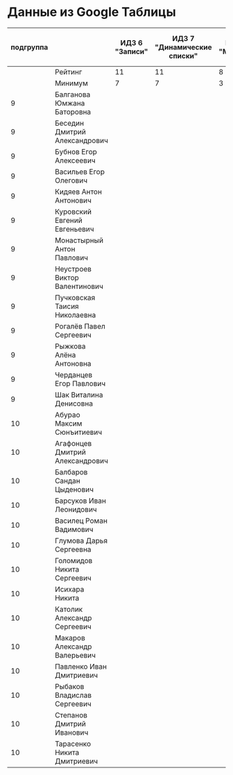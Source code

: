 # Данные из Google Таблицы

| подгруппа |  | ИДЗ 6 "Записи" | ИДЗ 7 "Динамические списки" | ИДЗ 8 "Модули" | ИДЗ 9 "Битовые маски в С++" | ИДЗ | КР 1 | КР 2 | Коллоквиум | Общие задания |
| --- | --- | --- | --- | --- | --- | --- | --- | --- | --- | --- |
|  | Рейтинг | 11 | 11 | 8 | 11 | 41 | 12 | 12 | 15 | 12 |
|  | Минимум | 7 | 7 | 3 | 7 | 24 | 8 | 8 | 9 | 7 |
| 9 | Балганова Юмжана Баторовна |  |  |  |  | 0 |  |  |  |  |
| 9 | Беседин Дмитрий Александрович |  |  |  |  | 0 |  |  |  |  |
| 9 | Бубнов Егор Алексеевич |  |  |  |  | 0 |  |  |  |  |
| 9 | Васильев Егор Олегович |  |  |  |  | 0 |  |  |  |  |
| 9 | Кидяев Антон Антонович |  |  |  |  | 0 |  |  |  |  |
| 9 | Куровский Евгений Евгеньевич |  |  |  |  | 0 |  |  |  |  |
| 9 | Монастырный Антон Павлович |  |  |  |  | 0 |  |  |  |  |
| 9 | Неустроев Виктор Валентинович |  |  |  |  | 0 |  |  |  |  |
| 9 | Пучковская Таисия Николаевна |  |  |  |  | 0 |  |  |  |  |
| 9 | Рогалёв Павел Сергеевич |  |  |  |  | 0 |  |  |  |  |
| 9 | Рыжкова Алёна Антоновна |  |  |  |  | 0 |  |  |  |  |
| 9 | Черданцев Егор Павлович |  |  |  |  | 0 |  |  |  |  |
| 9 | Шак Виталина Денисовна |  |  |  |  | 0 |  |  |  |  |
| 10 | Абурао Максим Сюнъитиевич |  |  |  |  | 0 |  |  |  |  |
| 10 | Агафонцев Дмитрий Александрович |  |  |  |  | 0 |  |  |  |  |
| 10 | Балбаров Сандан Цыденович |  |  |  |  | 0 |  |  |  |  |
| 10 | Барсуков Иван Леонидович |  |  |  |  | 0 |  |  |  |  |
| 10 | Василец Роман Вадимович |  |  |  |  | 0 |  |  |  |  |
| 10 | Глумова Дарья Сергеевна |  |  |  |  | 0 |  |  |  |  |
| 10 | Голомидов Никита Сергеевич |  |  |  |  | 0 |  |  |  |  |
| 10 | Исихара Никита |  |  |  |  | 0 |  |  |  |  |
| 10 | Католик Александр Сергеевич |  |  |  |  | 0 |  |  |  |  |
| 10 | Макаров Александр Валерьевич |  |  |  |  | 0 |  |  |  |  |
| 10 | Павленко Иван Дмитриевич |  |  |  |  | 0 |  |  |  |  |
| 10 | Рыбаков Владислав Сергеевич |  |  |  |  | 0 |  |  |  |  |
| 10 | Степанов Дмитрий Иванович |  |  |  |  | 0 |  |  |  |  |
| 10 | Тарасенко Никита Дмитриевич |  |  |  |  | 0 |  |  |  |  |
